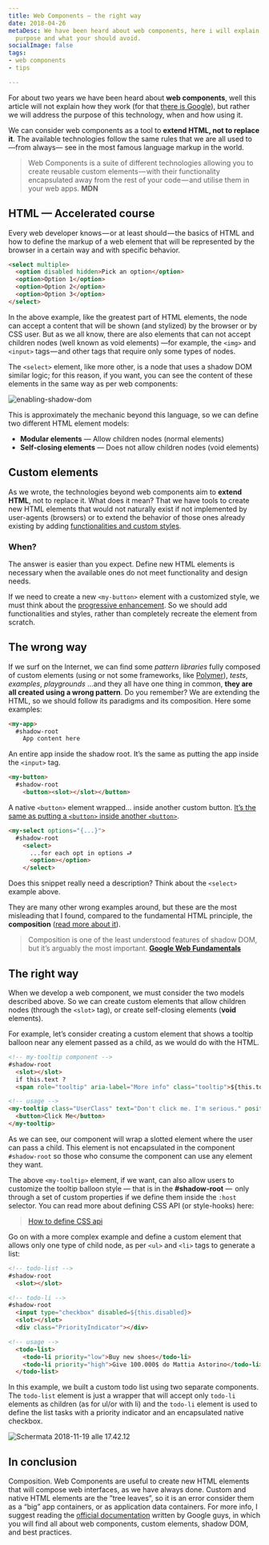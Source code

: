 ```yaml
---
title: Web Components — the right way
date: 2018-04-26
metaDesc: We have been heard about web components, here i will explain the technology
  purpose and what your should avoid.
socialImage: false
tags:
- web components
- tips

---
```

For about two years we have been heard about **web components**, well this article will not explain how they work (for that [there is Google](http://bfy.tw/H9oY)), but rather we will address the purpose of this technology, when and how using it.

We can consider web components as a tool to **extend HTML, not to replace it**. The available technologies follow the same rules that we are all used to —from always— see in the most famous language markup in the world.

> Web Components is a suite of different technologies allowing you to create reusable custom elements — with their functionality encapsulated away from the rest of your code — and utilise them in your web apps. **MDN**

## HTML — Accelerated course

Every web developer knows — or at least should — the basics of HTML and how to define the markup of a web element that will be represented by the browser in a certain way and with specific behavior.

```html
<select multiple>
  <option disabled hidden>Pick an option</option>
  <option>Option 1</option>
  <option>Option 2</option>
  <option>Option 3</option>
</select>
```

In the above example, like the greatest part of HTML elements, the node can accept a content that will be shown (and stylized) by the browser or by CSS user. But as we all know, there are also elements that can not accept children nodes (well known as void elements) —for example, the `<img>` and `<input>` tags — and other tags that require only some types of nodes.

The `<select>` element, like more other, is a node that uses a shadow DOM similar logic; for this reason, if you want, you can see the content of these elements in the same way as per web components:

![enabling-shadow-dom](https://eqsc.gumlet.io/images/stories/enabling-shadow-dom.gif)

This is approximately the mechanic beyond this language, so we can define two different HTML element models:

* **Modular elements** — Allow children nodes (normal elements)
* **Self-closing elements** — Does not allow children nodes (void elements)

## Custom elements

As we wrote, the technologies beyond web components aim to **extend HTML**, not to replace it. What does it mean? That we have tools to create new HTML elements that would not naturally exist if not implemented by user-agents (browsers) or to extend the behavior of those ones already existing by adding [functionalities and custom styles](https://developers.google.com/web/fundamentals/web-components/shadowdom#host).

### When?

The answer is easier than you expect. Define new HTML elements is necessary when the available ones do not meet functionality and design needs.

If we need to create a new `<my-button>` element with a customized style, we must think about the [progressive enhancement](https://en.wikipedia.org/wiki/Progressive_enhancement). So we should add functionalities and styles, rather than completely recreate the element from scratch.

## The wrong way

If we surf on the Internet, we can find some _pattern libraries_ fully composed of custom elements (using or not some frameworks, like [Polymer](https://www.polymer-project.org/)), _tests_, _examples_, _playgrounds_ …and they all have one thing in common, **they are all created using a wrong pattern**. Do you remember? We are extending the HTML, so we should follow its paradigms and its composition. Here some examples:

```html
<my-app>
  #shadow-root
    App content here
```

An entire app inside the shadow root. It’s the same as putting the app inside the `<input>` tag.

```html
<my-button>
  #shadow-root
    <button><slot></slot></button>
```

A native `<button>` element wrapped… inside another custom button. [It’s the same as putting a `<button>` inside another `<button>`](https://inception.davepedu.com/).

```html
<my-select options="{...}">
  #shadow-root
    <select>
      ...for each opt in options ⮐
      <option></option>
    </select>
```

Does this snippet really need a description? Think about the `<select>` example above.

They are many other wrong examples around, but these are the most misleading that I found, compared to the fundamental HTML principle, the **composition** ([read more about it](https://developers.google.com/web/fundamentals/web-components/shadowdom#composition_slot)).

> Composition is one of the least understood features of shadow DOM, but it’s arguably the most important. [**Google Web Fundamentals**](https://developers.google.com/web/fundamentals/web-components/shadowdom#composition_slot)

## The right way

When we develop a web component, we must consider the two models described above. So we can create custom elements that allow children nodes (through the `<slot>` tag), or create self-closing elements (**void** elements).

For example, let’s consider creating a custom element that shows a tooltip balloon near any element passed as a child, as we would do with the HTML.

```html
<!-- my-tooltip component -->
#shadow-root
  <slot></slot>
  if this.text ?
  <span role="tooltip" aria-label="More info" class="tooltip">${this.tooltip}</span>
```

```html
<!-- usage -->
<my-tooltip class="UserClass" text="Don't click me. I'm serious." position="right">
  <button>Click Me</button>
</my-tooltip>
```

As we can see, our component will wrap a slotted element where the user can pass a child. This element is not encapsulated in the component `#shadow-root` so those who consume the component can use any element they want.

The above `<my-tooltip>` element, if we want, can also allow users to customize the tooltip balloon style — that is in the **#shadow-root** —  only through a set of custom properties if we define them inside the `:host` selector. You can read more about defining CSS API (or style-hooks) here:

> [How to define CSS api](https://equinsuocha.io/blog/how-to-define-css-api/)

Go on with a more complex example and define a custom element that allows only one type of child node, as per `<ul>` and `<li>` tags to generate a list:

```html
<!-- todo-list -->
#shadow-root
  <slot></slot>
```

```html
<!-- todo-li -->
#shadow-root
  <input type="checkbox" disabled=${this.disabled}>
  <slot></slot>
  <div class="PriorityIndicator"></div>
```

```html
<!-- usage -->
  <todo-list>
    <todo-li priority="low">Buy new shoes</todo-li>
    <todo-li priority="high">Give 100.000$ do Mattia Astorino</todo-li>
  </todo-list>
```

In this example, we built a custom todo list using two separate components. The `todo-list` element is just a wrapper that will accept only `todo-li` elements as children (as for ul/or with li) and the `todo-li` element is used to define the list tasks with a priority indicator and an encapsulated native checkbox.

![Schermata 2018-11-19 alle 17.42.12](https://images.ctfassets.net/gz0sygvqczyz/2YhYmaXUWAESI4uQs6Yeqm/602f69c6b349c910d212058fb0c403ea/Schermata_2018-11-19_alle_17.42.12.png)

## In conclusion

Composition. Web Components are useful to create new HTML elements that will compose web interfaces, as we have always done. Custom and native HTML elements are the ”tree leaves”, so it is an error consider them as a “big” app containers, or as application data containers. For more info, I suggest reading the [official documentation](https://developers.google.com/web/fundamentals/web-components/) written by Google guys, in which you will find all about web components, custom elements, shadow DOM, and best practices.
